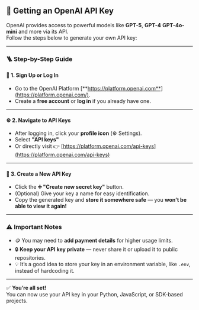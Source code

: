 ## 🔑 Getting an OpenAI API Key

OpenAI provides access to powerful models like **GPT-5**, **GPT-4** **GPT-4o-mini** and more via its API.  
Follow the steps below to generate your own API key:

---

### 🪜 Step-by-Step Guide

#### 🧭 1. Sign Up or Log In
- Go to the OpenAI Platform [**https://platform.openai.com**](https://platform.openai.com/).  
- Create a **free account** or **log in** if you already have one.

---

#### ⚙️ 2. Navigate to API Keys
- After logging in, click your **profile icon** (⚙️ Settings).  
- Select **"API keys"**  
- Or directly visit 👉 [https://platform.openai.com/api-keys](https://platform.openai.com/api-keys)

---

#### 🧩 3. Create a New API Key
- Click the **➕ "Create new secret key"** button.  
- (Optional) Give your key a name for easy identification.  
- Copy the generated key and **store it somewhere safe** — you **won’t be able to view it again!**

---

### ⚠️ Important Notes
- 🪙 You may need to **add payment details** for higher usage limits.  
- 🔒 **Keep your API key private** — never share it or upload it to public repositories.  
- 💡 It’s a good idea to store your key in an environment variable, like `.env`, instead of hardcoding it.

---

✅ **You’re all set!**  
You can now use your API key in your Python, JavaScript, or SDK-based projects.
